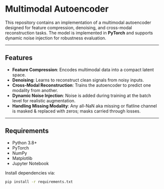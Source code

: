 # Multimodal Autoencoder

This repository contains an implementation of a multimodal autoencoder designed for feature compression, denoising, and cross-modal reconstruction tasks. The model is implemented in **PyTorch** and supports dynamic noise injection for robustness evaluation.

---

## Features
- **Feature Compression**: Encodes multimodal data into a compact latent space.
- **Denoising**: Learns to reconstruct clean signals from noisy inputs.
- **Cross-Modal Reconstruction**: Trains the autoencoder to predict one modality from another.
- **Dynamic Noise Injection**: Noise is added during training at the batch level for realistic augmentation.
- **Handling Missing Modality**: Any all-NaN aka missing or flatline channel is masked & replaced with zeros; masks carried through losses.

---

## Requirements
- Python 3.8+
- PyTorch
- NumPy
- Matplotlib
- Jupyter Notebook

Install dependencies via:
```bash
pip install -r requirements.txt
